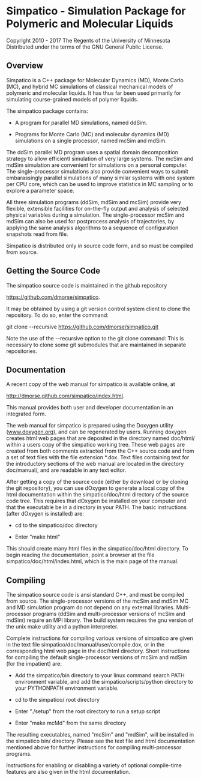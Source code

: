 
# Simpatico - Simulation Package for Polymeric and Molecular Liquids

 Copyright 2010 - 2017 The Regents of the University of Minnesota
 Distributed under the terms of the GNU General Public License.

## Overview

Simpatico is a C++ package for Molecular Dynamics (MD), Monte Carlo 
(MC), and hybrid MC simulations of classical mechanical models of 
polymeric and molecular liquids. It has thus far been used primarily 
for simulating course-grained models of polymer liquids. 

The simpatico package contains:

- A program for parallel MD simulations, named ddSim.

- Programs for Monte Carlo (MC) and molecular dynamics (MD) 
  simulations on a single processor, named mcSim and mdSim.

The ddSim parallel MD program uses a spatial domain decomposition 
strategy to allow efficientl simulation of very large systems. 
The mcSim and mdSim simulation are convenient for simulations on
a personal computer. The single-processor simulations also provide 
convenient ways to submit embarassingly parallel simulations of 
many similar systems with one system per CPU core, which can be
used to improve statistics in MC sampling or to explore a parameter
space. 

All three simulation programs (ddSim, mdSim and mcSim) provide 
very flexible, extensible facilities for on-the-fly output and 
analysis of selected physical variables during a simulation. 
The single-processor mcSim and mdSim can also be used for
postprocess analysis of trajectories, by applying the same 
analysis algorithms to a sequence of configuration snapshots 
read from file.
   
Simpatico is distributed only in source code form, and so must 
be compiled from source.

## Getting the Source Code

The simpatico source code is maintained in the github repository
                                                                             
   <https://github.com/dmorse/simpatico>.

It may be obtained by using a git version control system client
to clone the repository. To do so, enter the command:

   git clone --recursive https://github.com/dmorse/simpatico.git

Note the use of the --recursive option to the git clone command: 
This is necessary to clone some git submodules that are maintained 
in separate repositories. 

## Documentation

A recent copy of the web manual for simpatico is available online, 
at

   <http://dmorse.github.com/simpatico/index.html>.

This manual provides both user and developer documentation in an
integrated form.

The web manual for simpatico is prepared using the Doxygen utility 
(www.doxygen.org), and can be regenerated by users. Running doxygen 
creates html web pages that are deposited in the directory named 
doc/html/ within a users copy of the simpatico working tree. These 
web pages are created from both comments extracted from the C++ 
source code and from a set of text files with the file extension
*.dox. Text files containing text for the introductory sections 
of the web manual are located in the directory doc/manual/, and
are readable in any text editor. 

After getting a copy of the source code (either by download or by 
cloning the git repository), you can use dOxygen to generate a local 
copy of the html documentation within the simpatico/doc/html directory 
of the source code tree.  This requires that dOxygen be installed on 
your computer and that the executable be in a directory in your PATH. 
The basic instructions (after dOxygen is installed) are:

  - cd to the simpatico/doc directory

  - Enter "make html"

This should create many html files in the simpatico/doc/html 
directory. To begin reading the documentation, point a browser at 
the file simpatico/doc/html/index.html, which is the main page of
the manual.

## Compiling

The simpatico source code is ansi standard C++, and must be 
compiled from source. The single-processor versions of the
mcSim and mdSim MC and MD simulation program do not depend
on any external libraries. Multi-processor programs (ddSim 
and multi-processor versions of mcSim and mdSim) require an 
MPI library. The build system requires the gnu version of 
the unix make utility and a python interpreter.

Complete instructions for compiling various versions of simpatico 
are given in the text file simpatico/doc/manual/user/compile.dox, 
or in the corresponding html web page in the doc/html directory.
Short instructions for compiling the default single-processor 
versions of mcSim and mdSim (for the impatient) are:

- Add the simpatico/bin directory to your linux command search
  PATH environment variable, and add the simpatico/scripts/python 
  directory to your PYTHONPATH environment variable.

- cd to the simpatico/ root directory

- Enter "./setup" from the root directory to run a setup script

- Enter "make mcMd" from the same directory

The resulting executables, named "mcSim" and "mdSim", will 
be installed in the simpatico bin/ directory. Please see the 
text file and html documentation mentioned above for further 
instructions for compiling multi-processor programs.

Instructions for enabling or disabling a variety of optional 
compile-time features are also given in the html documentation. 

